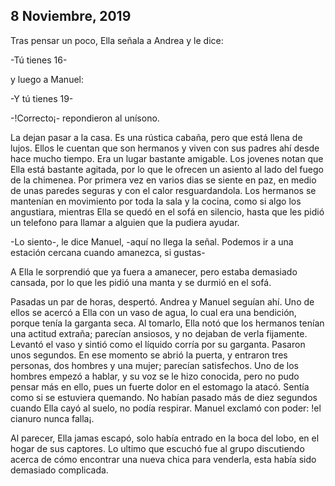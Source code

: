 ## 8 Noviembre, 2019

Tras pensar un poco, Ella señala a Andrea y le dice:

-Tú tienes 16-

y luego a Manuel:

-Y tú tienes 19-

-!Correcto¡- repondieron al unísono.

La dejan pasar a la casa. Es una rústica cabaña, pero que está llena de lujos. Ellos le cuentan que son hermanos y viven con sus padres ahí desde hace mucho tiempo. Era un lugar bastante amigable. Los jovenes notan que Ella está bastante agitada, por lo que le ofrecen un asiento al lado del fuego de la chimenea. Por primera vez en varios dias se siente en paz, en medio de unas paredes seguras y con el calor resguardandola. Los hermanos se mantenían en movimiento por toda la sala y la cocina, como si algo los angustiara, mientras Ella se quedó en el sofá en silencio, hasta que les pidió un telefono para llamar a alguien que la pudiera ayudar.

-Lo siento-, le dice Manuel, -aquí no llega la señal. Podemos ir a una estación cercana cuando amanezca, si gustas-

A Ella le sorprendió que ya fuera a amanecer, pero estaba demasiado cansada, por lo que les pidió una manta y se durmió en el sofá.

Pasadas un par de horas, despertó. Andrea y Manuel seguían ahí. Uno de ellos se acercó a Ella con un vaso de agua, lo cual era una bendición, porque tenía la garganta seca. Al tomarlo, Ella notó que los hermanos tenían una actitud extraña; parecían ansiosos, y no dejaban de verla fijamente. Levantó el vaso y sintió como el líquido corría por su garganta. Pasaron unos segundos. En ese momento se abrió la puerta, y entraron tres personas, dos hombres y una mujer; parecían satisfechos. Uno de los hombres empezó a hablar, y su voz se le hizo conocida, pero no pudo pensar más en ello, pues un fuerte dolor en el estomago la atacó. Sentía como si se estuviera quemando. No habían pasado más de diez segundos cuando Ella cayó al suelo, no podía respirar. Manuel exclamó con poder: !el cianuro nunca falla¡.

Al parecer, Ella jamas escapó, solo había entrado en la boca del lobo, en el hogar de sus captores. Lo ultimo que escuchó fue al grupo discutiendo acerca de cómo encontrar una nueva chica para venderla, esta había sido demasiado complicada.
